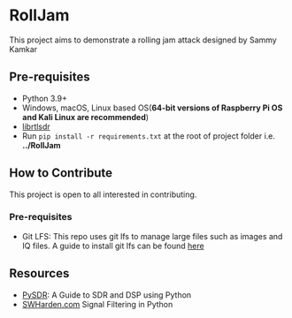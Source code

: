 # RollJam
This project aims to demonstrate a rolling jam attack designed by Sammy Kamkar

## Pre-requisites
- Python 3.9+
- Windows, macOS, Linux based OS(**64-bit versions of Raspberry Pi OS and Kali Linux are recommended**)
- [librtlsdr](https://github.com/librtlsdr/librtlsdr)
- Run `pip install -r requirements.txt` at the root of project folder i.e. **../RollJam**

## How to Contribute
This project is open to all interested in contributing.
### Pre-requisites
- Git LFS: This repo uses git lfs to manage large files such as images and IQ files. A guide to install git lfs can be found [here](https://github.com/git-lfs/git-lfs#getting-started)

## Resources
- [PySDR](https://pysdr.org/content/intro.html): A Guide to SDR and DSP using Python
- [SWHarden.com](https://swharden.com/blog/2020-09-23-signal-filtering-in-python/) Signal Filtering in Python